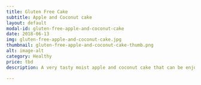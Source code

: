 ```yaml
---
title: Gluten Free Cake
subtitle: Apple and Coconut cake 
layout: default
modal-id: gluten-free-apple-and-coconut-cake
date: 2018-06-13
img: gluten-free-apple-and-coconut-cake.jpg
thumbnail: gluten-free-apple-and-coconut-cake-thumb.png
alt: image-alt
category: Healthy
price: tbd
description: A very tasty moist apple and coconut cake that can be enjoyed by all our gluten intolerant friends.

---
```

